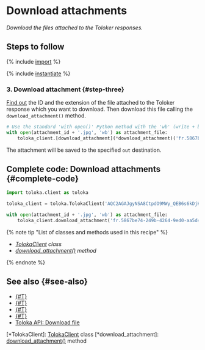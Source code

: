 # Download attachments

_Download the files attached to the Toloker responses._

## Steps to follow

{% include [import](../_includes/recipes/import.md) %}

{% include [instantiate](../_includes/recipes/instantiate.md) %}

### 3. Download attachment {#step-three}

[Find out](./get-attachments.md) the ID and the extension of the file attached to the Toloker response which you want to download. Then download this file calling the `download_attachment()` method.

```python
# Use the standard 'with open()' Python method with the 'wb' (write + binary) parameters specified
with open(attachment_id + '.jpg', 'wb') as attachment_file:
    toloka_client.[download_attachment](*download_attachment)('fr.5867be74-249b-4264-9ed0-aa5d4c201846', out=attachment_file)
```

The attachment will be saved to the specified `out` destination.

## Complete code: Download attachments {#complete-code}

```python
import toloka.client as toloka

toloka_client = toloka.TolokaClient('AQC2AGAJgyNSA8CtpdO9MWy_QEB6s6kDjHUoElE', 'PRODUCTION')

with open(attachment_id + '.jpg', 'wb') as attachment_file:
    toloka_client.download_attachment('fr.5867be74-249b-4264-9ed0-aa5d4c201846', out=attachment_file)
```

{% note tip "List of classes and methods used in this recipe" %}

- _[TolokaClient](../reference/toloka.client.TolokaClient.md) class_
- _[download_attachment()](../reference/toloka.client.TolokaClient.download_attachment.md) method_

{% endnote %}

## See also {#see-also}

- [{#T}](../../guide/concepts/overview.md)
- [{#T}](./learn-basics.md)
- [{#T}](./use-cases.md)
- [{#T}](./get-attachments.md)
- [Toloka API: Download file](https://toloka.ai/docs/api/api-reference/#get-/attachments/-id-/download)

[*TolokaClient]: [TolokaClient](../reference/toloka.client.TolokaClient.md) class
[*download_attachment]: [download_attachment()](../reference/toloka.client.TolokaClient.download_attachment.md) method